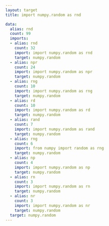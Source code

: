 ```yaml
---
layout: target
title: import numpy.random as rnd

data:
  alias: rnd
  count: 99
  imports:
  - alias: rnd
    count: 32
    import: import numpy.random as rnd
    target: numpy.random
  - alias: npr
    count: 24
    import: import numpy.random as npr
    target: numpy.random
  - alias: rng
    count: 10
    import: import numpy.random as rng
    target: numpy.random
  - alias: rd
    count: 10
    import: import numpy.random as rd
    target: numpy.random
  - alias: rand
    count: 7
    import: import numpy.random as rand
    target: numpy.random
  - alias: rng
    count: 6
    import: from numpy import random as rng
    target: numpy.random
  - alias: np
    count: 4
    import: import numpy.random as np
    target: numpy.random
  - alias: rn
    count: 3
    import: import numpy.random as rn
    target: numpy.random
  - alias: nr
    count: 3
    import: import numpy.random as nr
    target: numpy.random
  target: numpy.random
---
```

